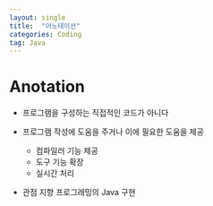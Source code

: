 ```yaml
---
layout: single
title:  "어노테이션"
categories: Coding
tag: Java
---
```


# Anotation

- 프로그램을 구성하는 직접적인 코드가 아니다
- 프로그램 작성에 도움을 주거나 이에 필요한 도움을 제공
  - 컴파일러 기능 제공
  - 도구 기능 확장
  - 실시간 처리

- 관점 지향 프로그래밍의 Java 구현